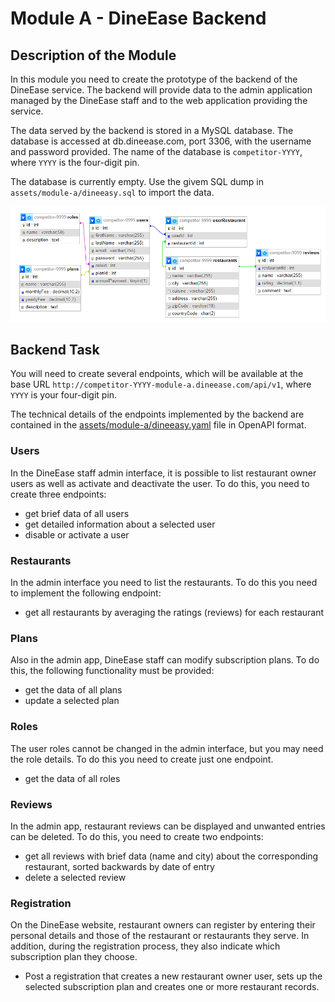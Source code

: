 # Module A - DineEase Backend

## Description of the Module
In this module you need to create the prototype of the backend of the DineEase service. The backend will provide data to the admin application managed by the DineEase staff and to the web application providing the service.

The data served by the backend is stored in a MySQL database. The database is accessed at db.dineease.com, port 3306, with the username and password provided.  The name of the database is `competitor-YYYY`, where `YYYY` is the four-digit pin.

The database is currently empty. Use the givem SQL dump in `assets/module-a/dineeasy.sql` to import the data.

![DineEase](assets/images/db-diagram.png)

## Backend Task

You will need to create several endpoints, which will be available at the base URL `http://competitor-YYYY-module-a.dineease.com/api/v1`,  where `YYYY` is your four-digit pin.

The technical details of the endpoints implemented by the backend are contained in the [assets/module-a/dineeasy.yaml](assets/module-a/dineeasy.yaml) file in OpenAPI format. 

### Users

In the DineEase staff admin interface, it is possible to list restaurant owner users as well as activate and deactivate the user.
To do this, you need to create three endpoints:

- get brief data of all users 
- get detailed information about a selected user
- disable or activate a user

### Restaurants

In the admin interface you need to list the restaurants. To do this you need to implement the following endpoint:

- get all restaurants by averaging the ratings (reviews) for each restaurant

### Plans

Also in the admin app, DineEase staff can modify subscription plans. To do this, the following functionality must be provided:

- get the data of all plans
- update a selected plan

### Roles

The user roles cannot be changed in the admin interface, but you may need the role details. To do this you need to create just one endpoint.

- get the data of all roles

### Reviews

In the admin app, restaurant reviews can be displayed and unwanted entries can be deleted. To do this, you need to create two endpoints:

- get all reviews with brief data (name and city) about the corresponding restaurant, sorted backwards by date of entry
- delete a selected review

### Registration

On the DineEase website, restaurant owners can register by entering their personal details and those of the restaurant or restaurants they serve. In addition, during the registration process, they also indicate which subscription plan they choose.

- Post a registration that creates a new restaurant owner user, sets up the selected subscription plan and creates one or more restaurant records.


